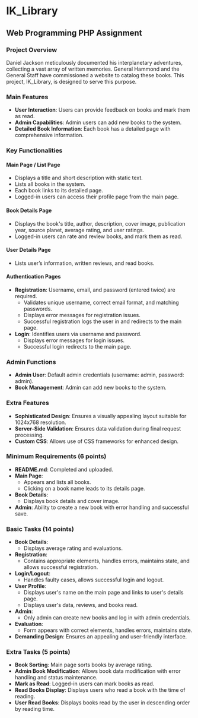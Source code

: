 # IK_Library

## Web Programming PHP Assignment

### Project Overview
Daniel Jackson meticulously documented his interplanetary adventures, collecting a vast array of written memories. General Hammond and the General Staff have commissioned a website to catalog these books. This project, IK_Library, is designed to serve this purpose.

### Main Features
- **User Interaction**: Users can provide feedback on books and mark them as read.
- **Admin Capabilities**: Admin users can add new books to the system.
- **Detailed Book Information**: Each book has a detailed page with comprehensive information.

### Key Functionalities
#### Main Page / List Page
- Displays a title and short description with static text.
- Lists all books in the system.
- Each book links to its detailed page.
- Logged-in users can access their profile page from the main page.

#### Book Details Page
- Displays the book's title, author, description, cover image, publication year, source planet, average rating, and user ratings.
- Logged-in users can rate and review books, and mark them as read.

#### User Details Page
- Lists user’s information, written reviews, and read books.

#### Authentication Pages
- **Registration**: Username, email, and password (entered twice) are required.
    - Validates unique username, correct email format, and matching passwords.
    - Displays error messages for registration issues.
    - Successful registration logs the user in and redirects to the main page.
- **Login**: Identifies users via username and password.
    - Displays error messages for login issues.
    - Successful login redirects to the main page.

### Admin Functions
- **Admin User**: Default admin credentials (username: admin, password: admin).
- **Book Management**: Admin can add new books to the system.

### Extra Features
- **Sophisticated Design**: Ensures a visually appealing layout suitable for 1024x768 resolution.
- **Server-Side Validation**: Ensures data validation during final request processing.
- **Custom CSS**: Allows use of CSS frameworks for enhanced design.

### Minimum Requirements (6 points)
- **README.md**: Completed and uploaded.
- **Main Page**:
    - Appears and lists all books.
    - Clicking on a book name leads to its details page.
- **Book Details**:
    - Displays book details and cover image.
- **Admin**: Ability to create a new book with error handling and successful save.

### Basic Tasks (14 points)
- **Book Details**:
    - Displays average rating and evaluations.
- **Registration**:
    - Contains appropriate elements, handles errors, maintains state, and allows successful registration.
- **Login/Logout**:
    - Handles faulty cases, allows successful login and logout.
- **User Profile**:
    - Displays user's name on the main page and links to user's details page.
    - Displays user's data, reviews, and books read.
- **Admin**:
    - Only admin can create new books and log in with admin credentials.
- **Evaluation**:
    - Form appears with correct elements, handles errors, maintains state.
- **Demanding Design**: Ensures an appealing and user-friendly interface.

### Extra Tasks (5 points)
- **Book Sorting**: Main page sorts books by average rating.
- **Admin Book Modification**: Allows book data modification with error handling and status maintenance.
- **Mark as Read**: Logged-in users can mark books as read.
- **Read Books Display**: Displays users who read a book with the time of reading.
- **User Read Books**: Displays books read by the user in descending order by reading time.